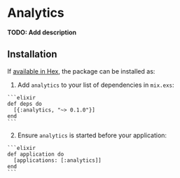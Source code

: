 # Analytics

**TODO: Add description**

## Installation

If [available in Hex](https://hex.pm/docs/publish), the package can be installed as:

  1. Add `analytics` to your list of dependencies in `mix.exs`:

    ```elixir
    def deps do
      [{:analytics, "~> 0.1.0"}]
    end
    ```

  2. Ensure `analytics` is started before your application:

    ```elixir
    def application do
      [applications: [:analytics]]
    end
    ```

